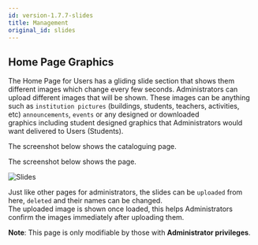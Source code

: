 ```yaml
---
id: version-1.7.7-slides
title: Management
original_id: slides
---
```


## Home Page Graphics  

The Home Page for Users has a gliding slide section that shows them different images which change every few seconds.
Administrators can upload different images that will be shown.  These images can be anything such as `institution pictures` (buildings, students, teachers, activities, etc) `announcements`, `events` or any designed or downloaded graphics including student designed graphics that Administrators would want delivered to Users (Students).

The screenshot below shows the cataloguing page.
 

The screenshot below shows the page.  

![Slides](assets/slides.png)  

Just like other pages for administrators, the slides can be `uploaded` from here, `deleted` and their names can be changed.  
The uploaded image is shown once loaded, this helps Administrators confirm the images immediately after uploading them.  

**Note**: This page is only modifiable by those with **Administrator privileges**. 





